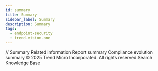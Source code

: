 ```yaml
---
id: summary
title: Summary
sidebar_label: Summary
description: Summary
tags:
  - endpoint-security
  - trend-vision-one
---
```


/*<![CDATA[*/ $('#title').html($('meta[name=map-description]').attr('content')); /*]]>*/ Summary Related information Report summary Compliance evolution summary © 2025 Trend Micro Incorporated. All rights reserved.Search Knowledge Base